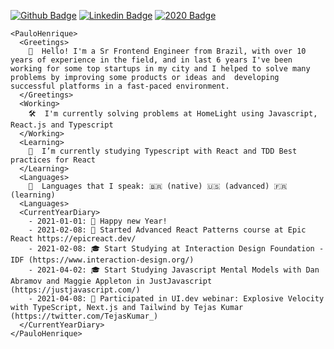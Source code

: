 
[![Github Badge](https://img.shields.io/badge/-Github-000?style=flat-square&logo=Github&logoColor=white&link=https://github.com/opauloh)](https://github.com/opauloh)
[![Linkedin Badge](https://img.shields.io/badge/-LinkedIn-blue?style=flat-square&logo=Linkedin&logoColor=white&link=https://www.linkedin.com/in/paulohenriquesilva/)](https://www.linkedin.com/in/paulohenriquesilva/)
[![2020 Badge](https://img.shields.io/badge/-2020-yellow)](https://github.com/opauloh/opauloh/tree/18965572e9d19767d00fe06b62adaa46039f45d3)

```
<PauloHenrique>
  <Greetings>
    👋  Hello! I'm a Sr Frontend Engineer from Brazil, with over 10 years of experience in the field, and in last 6 years I've been working for some top startups in my city and I helped to solve many problems by improving some products or ideas and  developing successful platforms in a fast-paced environment.
  </Greetings>
  <Working>
    🛠  I'm currently solving problems at HomeLight using Javascript, React.js and Typescript
  </Working>
  <Learning>
    🔭  I’m currently studying Typescript with React and TDD Best practices for React
  </Learning>
  <Languages>
    💬  Languages that I speak: 🇧🇷 (native) 🇺🇸 (advanced) 🇫🇷 (learning)
  <Languages>
  <CurrentYearDiary>
    - 2021-01-01: 🎇 Happy new Year!
    - 2021-02-08: 🔭 Started Advanced React Patterns course at Epic React https://epicreact.dev/
    - 2021-02-08: 🎓 Start Studying at Interaction Design Foundation - IDF (https://www.interaction-design.org/)
    - 2021-04-02: 🎓 Start Studying Javascript Mental Models with Dan Abramov and Maggie Appleton in JustJavascript (https://justjavascript.com/)
    - 2021-04-08: 💬 Participated in UI.dev webinar: Explosive Velocity with TypeScript, Next.js and Tailwind by Tejas Kumar (https://twitter.com/TejasKumar_)
  </CurrentYearDiary>
</PauloHenrique>
```
